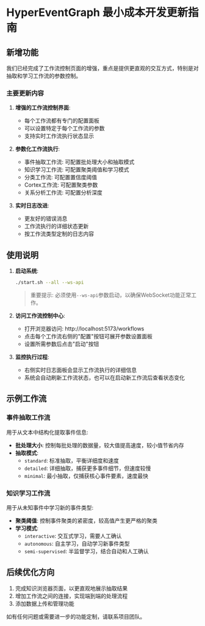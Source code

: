 # HyperEventGraph 最小成本开发更新指南

## 新增功能

我们已经完成了工作流控制页面的增强，重点是提供更直观的交互方式，特别是对抽取和学习工作流的参数控制。

### 主要更新内容

1. **增强的工作流控制界面**:
   - 每个工作流都有专门的配置面板
   - 可以设置特定于每个工作流的参数
   - 支持实时工作流执行状态显示

2. **参数化工作流执行**:
   - 事件抽取工作流: 可配置批处理大小和抽取模式
   - 知识学习工作流: 可配置聚类阈值和学习模式
   - 分类工作流: 可配置置信度阈值
   - Cortex工作流: 可配置聚类参数
   - 关系分析工作流: 可配置分析深度

3. **实时日志改进**:
   - 更友好的错误消息
   - 工作流执行的详细状态更新
   - 按工作流类型定制的日志内容

## 使用说明

1. **启动系统**:
   ```bash
   ./start.sh --all --ws-api
   ```
   
   > 重要提示: 必须使用`--ws-api`参数启动，以确保WebSocket功能正常工作。

2. **访问工作流控制中心**:
   - 打开浏览器访问: http://localhost:5173/workflows
   - 点击每个工作流右侧的"配置"按钮可展开参数设置面板
   - 设置所需参数后点击"启动"按钮

3. **监控执行过程**:
   - 右侧实时日志面板会显示工作流执行的详细信息
   - 系统会自动刷新工作流状态，也可以在启动新工作流后查看状态变化

## 示例工作流

### 事件抽取工作流

用于从文本中结构化提取事件信息:
- **批处理大小**: 控制每批处理的数据量，较大值提高速度，较小值节省内存
- **抽取模式**:
  - `standard`: 标准抽取，平衡详细度和速度
  - `detailed`: 详细抽取，捕获更多事件细节，但速度较慢
  - `minimal`: 最小抽取，仅捕获核心事件要素，速度最快

### 知识学习工作流

用于从未知事件中学习新的事件类型:
- **聚类阈值**: 控制事件聚类的紧密度，较高值产生更严格的聚类
- **学习模式**:
  - `interactive`: 交互式学习，需要人工确认
  - `autonomous`: 自主学习，自动学习新事件类型
  - `semi-supervised`: 半监督学习，结合自动和人工确认

## 后续优化方向

1. 完成知识浏览器页面，以更直观地展示抽取结果
2. 增加工作流之间的连接，实现端到端的处理流程
3. 添加数据上传和管理功能

如有任何问题或需要进一步的功能定制，请联系项目团队。

